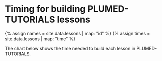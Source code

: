 # Timing for building PLUMED-TUTORIALS lessons

{% assign names = site.data.lessons | map: "id" %}
{% assign times = site.data.lessons | map: "time" %}

The chart below shows the time needed to build each lesson in PLUMED-TUTORIALS.

<canvas id="myChart" style="width:100%;"></canvas>

<script>
var xValues = [ {{ names | join: '", "' | prepend: '"' | append: '"' }} ];
var yValues = [ {{ times | join: ', ' }} ];

var list = [];
for (var j = 0; j < xValues.length; j++) 
    list.push({'x': xValues[j], 'y': yValues[j]});

list.sort(function(a, b) {
    return ((a.y > b.y) ? -1 : ((a.y == b.y) ? 0 : 1));
});

for (var k = 0; k < list.length; k++) {
    xValues[k] = list[k].x;
    yValues[k] = list[k].y;
} 
var barColors = "green";

new Chart("myChart", {
  type: "horizontalBar",
  data: {
    labels: xValues,
    datasets: [{
      backgroundColor: barColors,
      data: yValues
    }]
  },
  options: {
    maintainAspectRatio: false,
    legend: {display: false},
    title: {
      display: true,
      text: "Build time (s)"
    }
  }
});
</script>
